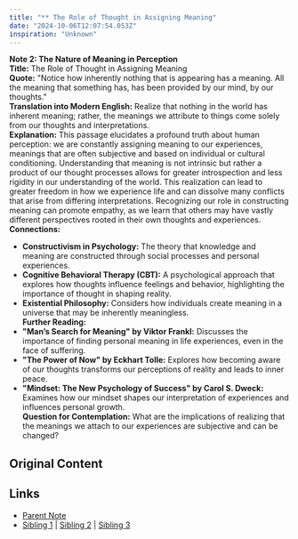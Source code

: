 ```yaml
---
title: "** The Role of Thought in Assigning Meaning"
date: "2024-10-06T12:07:54.053Z"
inspiration: "Unknown"
---
```


  
**Note 2: The Nature of Meaning in Perception**  
**Title:** The Role of Thought in Assigning Meaning  
**Quote:** "Notice how inherently nothing that is appearing has a meaning. All the meaning that something has, has been provided by our mind, by our thoughts."  
**Translation into Modern English:** Realize that nothing in the world has inherent meaning; rather, the meanings we attribute to things come solely from our thoughts and interpretations.  
**Explanation:** This passage elucidates a profound truth about human perception: we are constantly assigning meaning to our experiences, meanings that are often subjective and based on individual or cultural conditioning. Understanding that meaning is not intrinsic but rather a product of our thought processes allows for greater introspection and less rigidity in our understanding of the world. This realization can lead to greater freedom in how we experience life and can dissolve many conflicts that arise from differing interpretations. Recognizing our role in constructing meaning can promote empathy, as we learn that others may have vastly different perspectives rooted in their own thoughts and experiences.  
**Connections:**  
- **Constructivism in Psychology:** The theory that knowledge and meaning are constructed through social processes and personal experiences.  
- **Cognitive Behavioral Therapy (CBT):** A psychological approach that explores how thoughts influence feelings and behavior, highlighting the importance of thought in shaping reality.  
- **Existential Philosophy:** Considers how individuals create meaning in a universe that may be inherently meaningless.  
**Further Reading:**  
- **"Man’s Search for Meaning" by Viktor Frankl:** Discusses the importance of finding personal meaning in life experiences, even in the face of suffering.  
- **"The Power of Now" by Eckhart Tolle:** Explores how becoming aware of our thoughts transforms our perceptions of reality and leads to inner peace.  
- **"Mindset: The New Psychology of Success" by Carol S. Dweck:** Examines how our mindset shapes our interpretation of experiences and influences personal growth.  
**Question for Contemplation:** What are the implications of realizing that the meanings we attach to our experiences are subjective and can be changed?  


## Original Content



## Links

- [Parent Note](/parent-note.md)
- [Sibling 1](/zettel1.md) | [Sibling 2](/zettel2.md) | [Sibling 3](/zettel3.md)
